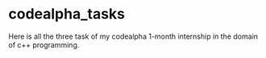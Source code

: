 # codealpha_tasks
Here is all the three task of my codealpha 1-month internship in the domain of c++ programming.
